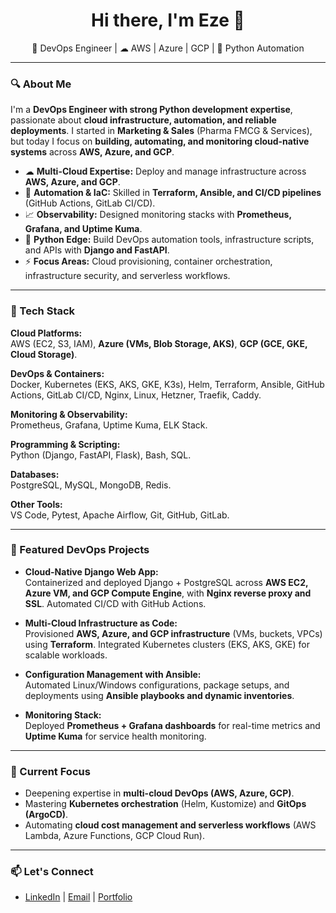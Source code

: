 <h1 align="center">Hi there, I'm Eze 👋</h1>
<p align="center">
  🚀 DevOps Engineer | ☁ AWS | Azure | GCP | 🐍 Python Automation
</p>

---

### 🔍 About Me

I'm a **DevOps Engineer with strong Python development expertise**, passionate about **cloud infrastructure, automation, and reliable deployments**. I started in **Marketing & Sales** (Pharma FMCG & Services), but today I focus on **building, automating, and monitoring cloud-native systems** across **AWS, Azure, and GCP**.

- ☁ **Multi-Cloud Expertise:** Deploy and manage infrastructure across **AWS, Azure, and GCP**.  
- 🔧 **Automation & IaC:** Skilled in **Terraform, Ansible, and CI/CD pipelines** (GitHub Actions, GitLab CI/CD).  
- 📈 **Observability:** Designed monitoring stacks with **Prometheus, Grafana, and Uptime Kuma**.  
- 🐍 **Python Edge:** Build DevOps automation tools, infrastructure scripts, and APIs with **Django and FastAPI**.  
- ⚡ **Focus Areas:** Cloud provisioning, container orchestration, infrastructure security, and serverless workflows.

---

### 🧰 Tech Stack

**Cloud Platforms:**  
AWS (EC2, S3, IAM), **Azure (VMs, Blob Storage, AKS)**, **GCP (GCE, GKE, Cloud Storage)**.  

**DevOps & Containers:**  
Docker, Kubernetes (EKS, AKS, GKE, K3s), Helm, Terraform, Ansible, GitHub Actions, GitLab CI/CD, Nginx, Linux, Hetzner, Traefik, Caddy.  

**Monitoring & Observability:**  
Prometheus, Grafana, Uptime Kuma, ELK Stack.  

**Programming & Scripting:**  
Python (Django, FastAPI, Flask), Bash, SQL.  

**Databases:**  
PostgreSQL, MySQL, MongoDB, Redis.  

**Other Tools:**  
VS Code, Pytest, Apache Airflow, Git, GitHub, GitLab.

---

### 🚀 Featured DevOps Projects

- **Cloud-Native Django Web App:**  
  Containerized and deployed Django + PostgreSQL across **AWS EC2, Azure VM, and GCP Compute Engine**, with **Nginx reverse proxy and SSL**. Automated CI/CD with GitHub Actions.

- **Multi-Cloud Infrastructure as Code:**  
  Provisioned **AWS, Azure, and GCP infrastructure** (VMs, buckets, VPCs) using **Terraform**. Integrated Kubernetes clusters (EKS, AKS, GKE) for scalable workloads.

- **Configuration Management with Ansible:**  
  Automated Linux/Windows configurations, package setups, and deployments using **Ansible playbooks and dynamic inventories**.

- **Monitoring Stack:**  
  Deployed **Prometheus + Grafana dashboards** for real-time metrics and **Uptime Kuma** for service health monitoring.

---

### 🌱 Current Focus
- Deepening expertise in **multi-cloud DevOps (AWS, Azure, GCP)**.  
- Mastering **Kubernetes orchestration** (Helm, Kustomize) and **GitOps (ArgoCD)**.  
- Automating **cloud cost management and serverless workflows** (AWS Lambda, Azure Functions, GCP Cloud Run).  

---

### 📫 Let's Connect
- [LinkedIn](#) | [Email](#) | [Portfolio](#)
